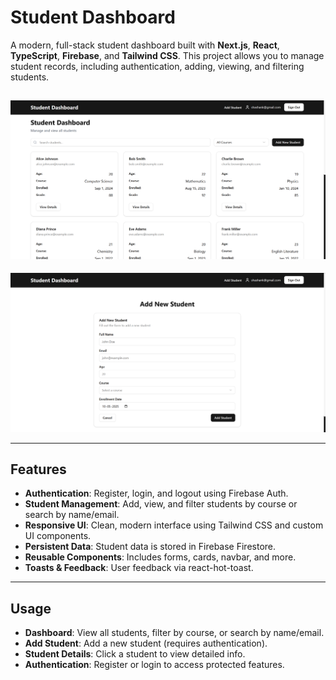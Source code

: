 # Student Dashboard

A modern, full-stack student dashboard built with **Next.js**, **React**, **TypeScript**, **Firebase**, and **Tailwind CSS**. This project allows you to manage student records, including authentication, adding, viewing, and filtering students.

![Landing Page](image-1.png)
---
![Add New Student Page](image-2.png)

---

## Features

- **Authentication**: Register, login, and logout using Firebase Auth.
- **Student Management**: Add, view, and filter students by course or search by name/email.
- **Responsive UI**: Clean, modern interface using Tailwind CSS and custom UI components.
- **Persistent Data**: Student data is stored in Firebase Firestore.
- **Reusable Components**: Includes forms, cards, navbar, and more.
- **Toasts & Feedback**: User feedback via react-hot-toast.

---

## Usage

- **Dashboard**: View all students, filter by course, or search by name/email.
- **Add Student**: Add a new student (requires authentication).
- **Student Details**: Click a student to view detailed info.
- **Authentication**: Register or login to access protected features.